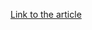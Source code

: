 [Link to the article](https://decoded.avast.io/vladimirmartyanov/raccoon-stealer-trash-panda-abuses-telegram)
